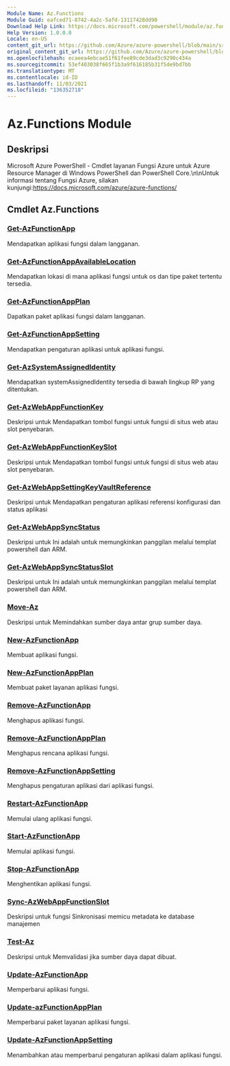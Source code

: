 ```yaml
---
Module Name: Az.Functions
Module Guid: eafced71-8742-4a2c-5afd-13117428dd90
Download Help Link: https://docs.microsoft.com/powershell/module/az.functions
Help Version: 1.0.0.0
Locale: en-US
content_git_url: https://github.com/Azure/azure-powershell/blob/main/src/Functions/help/Az.Functions.md
original_content_git_url: https://github.com/Azure/azure-powershell/blob/main/src/Functions/help/Az.Functions.md
ms.openlocfilehash: ecaeea4ebcae51f61fee89cde3dad3c9290c434a
ms.sourcegitcommit: 53ef403038f665f1b3a9f616185b31f5de9bd7bb
ms.translationtype: MT
ms.contentlocale: id-ID
ms.lasthandoff: 11/03/2021
ms.locfileid: "136352718"
---
```

# Az.Functions Module
## Deskripsi
Microsoft Azure PowerShell - Cmdlet layanan Fungsi Azure untuk Azure Resource Manager di Windows PowerShell dan PowerShell Core.\n\nUntuk informasi tentang Fungsi Azure, silakan kunjungi:https://docs.microsoft.com/azure/azure-functions/

## Cmdlet Az.Functions
### [Get-AzFunctionApp](Get-AzFunctionApp.md)
Mendapatkan aplikasi fungsi dalam langganan.

### [Get-AzFunctionAppAvailableLocation](Get-AzFunctionAppAvailableLocation.md)
Mendapatkan lokasi di mana aplikasi fungsi untuk os dan tipe paket tertentu tersedia.

### [Get-AzFunctionAppPlan](Get-AzFunctionAppPlan.md)
Dapatkan paket aplikasi fungsi dalam langganan.

### [Get-AzFunctionAppSetting](Get-AzFunctionAppSetting.md)
Mendapatkan pengaturan aplikasi untuk aplikasi fungsi.

### [Get-AzSystemAssignedIdentity](Get-AzSystemAssignedIdentity.md)
Mendapatkan systemAssignedIdentity tersedia di bawah lingkup RP yang ditentukan.

### [Get-AzWebAppFunctionKey](Get-AzWebAppFunctionKey.md)
Deskripsi untuk Mendapatkan tombol fungsi untuk fungsi di situs web atau slot penyebaran.

### [Get-AzWebAppFunctionKeySlot](Get-AzWebAppFunctionKeySlot.md)
Deskripsi untuk Mendapatkan tombol fungsi untuk fungsi di situs web atau slot penyebaran.

### [Get-AzWebAppSettingKeyVaultReference](Get-AzWebAppSettingKeyVaultReference.md)
Deskripsi untuk Mendapatkan pengaturan aplikasi referensi konfigurasi dan status aplikasi

### [Get-AzWebAppSyncStatus](Get-AzWebAppSyncStatus.md)
Deskripsi untuk Ini adalah untuk memungkinkan panggilan melalui templat powershell dan ARM.

### [Get-AzWebAppSyncStatusSlot](Get-AzWebAppSyncStatusSlot.md)
Deskripsi untuk Ini adalah untuk memungkinkan panggilan melalui templat powershell dan ARM.

### [Move-Az](Move-Az.md)
Deskripsi untuk Memindahkan sumber daya antar grup sumber daya.

### [New-AzFunctionApp](New-AzFunctionApp.md)
Membuat aplikasi fungsi.

### [New-AzFunctionAppPlan](New-AzFunctionAppPlan.md)
Membuat paket layanan aplikasi fungsi.

### [Remove-AzFunctionApp](Remove-AzFunctionApp.md)
Menghapus aplikasi fungsi.

### [Remove-AzFunctionAppPlan](Remove-AzFunctionAppPlan.md)
Menghapus rencana aplikasi fungsi.

### [Remove-AzFunctionAppSetting](Remove-AzFunctionAppSetting.md)
Menghapus pengaturan aplikasi dari aplikasi fungsi.

### [Restart-AzFunctionApp](Restart-AzFunctionApp.md)
Memulai ulang aplikasi fungsi.

### [Start-AzFunctionApp](Start-AzFunctionApp.md)
Memulai aplikasi fungsi.

### [Stop-AzFunctionApp](Stop-AzFunctionApp.md)
Menghentikan aplikasi fungsi.

### [Sync-AzWebAppFunctionSlot](Sync-AzWebAppFunctionSlot.md)
Deskripsi untuk fungsi Sinkronisasi memicu metadata ke database manajemen

### [Test-Az](Test-Az.md)
Deskripsi untuk Memvalidasi jika sumber daya dapat dibuat.

### [Update-AzFunctionApp](Update-AzFunctionApp.md)
Memperbarui aplikasi fungsi.

### [Update-azFunctionAppPlan](Update-AzFunctionAppPlan.md)
Memperbarui paket layanan aplikasi fungsi.

### [Update-AzFunctionAppSetting](Update-AzFunctionAppSetting.md)
Menambahkan atau memperbarui pengaturan aplikasi dalam aplikasi fungsi.

